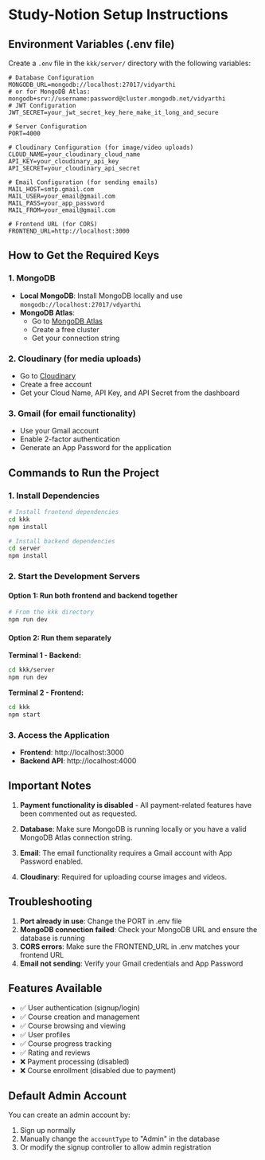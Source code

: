 # Study-Notion Setup Instructions

## Environment Variables (.env file)

Create a `.env` file in the `kkk/server/` directory with the following variables:

```env
# Database Configuration
MONGODB_URL=mongodb://localhost:27017/vidyarthi
# or for MongoDB Atlas: mongodb+srv://username:password@cluster.mongodb.net/vidyarthi
# JWT Configuration
JWT_SECRET=your_jwt_secret_key_here_make_it_long_and_secure

# Server Configuration
PORT=4000

# Cloudinary Configuration (for image/video uploads)
CLOUD_NAME=your_cloudinary_cloud_name
API_KEY=your_cloudinary_api_key
API_SECRET=your_cloudinary_api_secret

# Email Configuration (for sending emails)
MAIL_HOST=smtp.gmail.com
MAIL_USER=your_email@gmail.com
MAIL_PASS=your_app_password
MAIL_FROM=your_email@gmail.com

# Frontend URL (for CORS)
FRONTEND_URL=http://localhost:3000
```

## How to Get the Required Keys

### 1. MongoDB
- **Local MongoDB**: Install MongoDB locally and use `mongodb://localhost:27017/vdyarthi`
- **MongoDB Atlas**: 
  - Go to [MongoDB Atlas](https://www.mongodb.com/atlas)
  - Create a free cluster
  - Get your connection string

### 2. Cloudinary (for media uploads)
- Go to [Cloudinary](https://cloudinary.com/)
- Create a free account
- Get your Cloud Name, API Key, and API Secret from the dashboard

### 3. Gmail (for email functionality)
- Use your Gmail account
- Enable 2-factor authentication
- Generate an App Password for the application

## Commands to Run the Project

### 1. Install Dependencies

```bash
# Install frontend dependencies
cd kkk
npm install

# Install backend dependencies
cd server
npm install
```

### 2. Start the Development Servers

#### Option 1: Run both frontend and backend together
```bash
# From the kkk directory
npm run dev
```

#### Option 2: Run them separately

**Terminal 1 - Backend:**
```bash
cd kkk/server
npm run dev
```

**Terminal 2 - Frontend:**
```bash
cd kkk
npm start
```

### 3. Access the Application

- **Frontend**: http://localhost:3000
- **Backend API**: http://localhost:4000

## Important Notes

1. **Payment functionality is disabled** - All payment-related features have been commented out as requested.

2. **Database**: Make sure MongoDB is running locally or you have a valid MongoDB Atlas connection string.

3. **Email**: The email functionality requires a Gmail account with App Password enabled.

4. **Cloudinary**: Required for uploading course images and videos.

## Troubleshooting

1. **Port already in use**: Change the PORT in .env file
2. **MongoDB connection failed**: Check your MongoDB URL and ensure the database is running
3. **CORS errors**: Make sure the FRONTEND_URL in .env matches your frontend URL
4. **Email not sending**: Verify your Gmail credentials and App Password

## Features Available

- ✅ User authentication (signup/login)
- ✅ Course creation and management
- ✅ Course browsing and viewing
- ✅ User profiles
- ✅ Course progress tracking
- ✅ Rating and reviews
- ❌ Payment processing (disabled)
- ❌ Course enrollment (disabled due to payment)

## Default Admin Account

You can create an admin account by:
1. Sign up normally
2. Manually change the `accountType` to "Admin" in the database
3. Or modify the signup controller to allow admin registration 